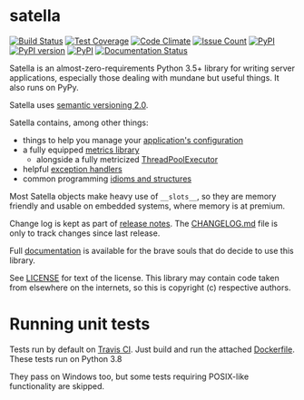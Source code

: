 satella
========
[![Build Status](https://travis-ci.org/piotrmaslanka/satella.svg)](https://travis-ci.org/piotrmaslanka/satella)
[![Test Coverage](https://api.codeclimate.com/v1/badges/34b392b61482d98ad3f0/test_coverage)](https://codeclimate.com/github/piotrmaslanka/satella/test_coverage)
[![Code Climate](https://codeclimate.com/github/piotrmaslanka/satella/badges/gpa.svg)](https://codeclimate.com/github/piotrmaslanka/satella)
[![Issue Count](https://codeclimate.com/github/piotrmaslanka/satella/badges/issue_count.svg)](https://codeclimate.com/github/piotrmaslanka/satella)
[![PyPI](https://img.shields.io/pypi/pyversions/satella.svg)](https://pypi.python.org/pypi/satella)
[![PyPI version](https://badge.fury.io/py/satella.svg)](https://badge.fury.io/py/satella)
[![PyPI](https://img.shields.io/pypi/implementation/satella.svg)](https://pypi.python.org/pypi/satella)
[![Documentation Status](https://readthedocs.org/projects/satella/badge/?version=latest)](http://satella.readthedocs.io/en/latest/?badge=latest)

Satella is an almost-zero-requirements Python 3.5+ library for writing
server applications, especially those dealing with mundane but
useful things. It also runs on PyPy.

Satella uses [semantic versioning 2.0](https://semver.org/spec/v2.0.0.html).

Satella contains, among other things:

* things to help you manage your [application's configuration](satella/configuration)
* a fully equipped [metrics library](satella/instrumentation/metrics)
    * alongside a fully metricized [ThreadPoolExecutor](satella/instrumentation/metrics/structures/threadpool.py)
* helpful [exception handlers](satella/exception_handling)
* common programming [idioms and structures](satella/coding)

Most Satella objects make heavy use of `__slots__`, so they are memory friendly and usable on
embedded systems, where memory is at premium.

Change log is kept as part of [release notes](https://github.com/piotrmaslanka/satella/releases).
The [CHANGELOG.md](CHANGELOG.md) file is only to track changes since last release.

Full [documentation](http://satella.readthedocs.io/en/latest/?badge=latest)
is available for the brave souls that do decide to use this library.

See [LICENSE](LICENSE) for text of the license. This library may contain
code taken from elsewhere on the internets, so this is copyright (c) respective authors.

# Running unit tests

Tests run by default on 
[Travis CI](https://travis-ci.org/github/piotrmaslanka/satella).
Just build and run the attached 
[Dockerfile](Dockerfile). 
These tests run on Python 3.8

They pass on Windows too, but some tests 
requiring POSIX-like functionality are skipped.
